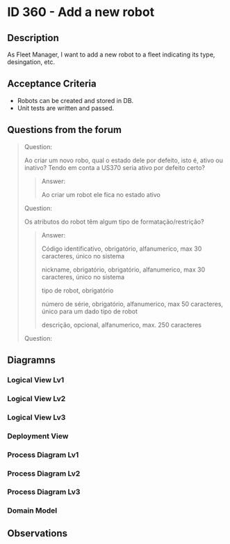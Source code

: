 # ID 360 - Add a new robot

## Description
As Fleet Manager, I want to add a new robot to a fleet indicating its type, desingation, etc.

## Acceptance Criteria
* Robots can be created and stored in DB.
* Unit tests are written and passed.

## Questions from the forum

> Question:
> 
>Ao criar um novo robo, qual o estado dele por defeito, isto é, ativo ou inativo?
Tendo em conta a US370 seria ativo por defeito certo?
> 
> >Answer:
> >
>>Ao criar um robot ele fica no estado ativo
> 
> Question:
> 
> Os atributos do robot têm algum tipo de formatação/restrição?
> 
> >Answer:
> >
> > Código identificativo, obrigatório, alfanumerico, max 30 caracteres, único no sistema
> >
>>nickname, obrigatório, obrigatório, alfanumerico, max 30 caracteres, único no sistema
> >
>>tipo de robot, obrigatório
> >
>>número de série, obrigatório, alfanumerico, max 50 caracteres, único para um dado tipo de robot
> >
>>descrição, opcional, alfanumerico, max. 250 caracteres
> 
> Question:
> 
> 
## Diagramns

### Logical View Lv1

### Logical View Lv2

### Logical View Lv3

### Deployment View

### Process Diagram Lv1

### Process Diagram Lv2

### Process Diagram Lv3

### Domain Model

## Observations